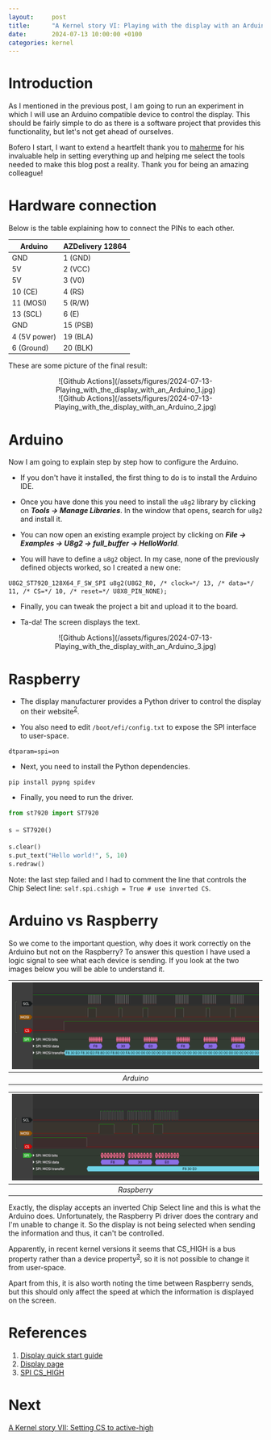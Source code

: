 ```yaml
---
layout:     post
title:      "A Kernel story VI: Playing with the display with an Arduino"
date:       2024-07-13 10:00:00 +0100
categories: kernel
---
```


# Introduction

As I mentioned in the previous post, I am going to run an experiment in which I will use an Arduino compatible device to control the display. This should be fairly simple to do as there is a software project that provides this functionality, but let's not get ahead of ourselves.

Bofero I start, I want to extend a heartfelt thank you to [maherme](https://github.com/maherme/) for his invaluable help in setting everything up and helping me select the tools needed to make this blog post a reality. Thank you for being an amazing colleague!

# Hardware connection

Below is the table explaining how to connect the PINs to each other.

| Arduino           | AZDelivery 12864 |
| ----------------- | ---------------- |
| GND               | 1 (GND)          |
| 5V                | 2 (VCC)          |
| 5V                | 3 (V0)           |
| 10 (CE)           | 4 (RS)           |
| 11 (MOSI)         | 5 (R/W)          |
| 13 (SCL)          | 6 (E)            |
| GND               | 15 (PSB)         |
| 4 (5V power)      | 19 (BLA)         |
| 6 (Ground)        | 20 (BLK)         |

These are some picture of the final result:

<div style="text-align: center;" markdown="1">
![Github Actions](/assets/figures/2024-07-13-Playing_with_the_display_with_an_Arduino_1.jpg)
</div>

<div style="text-align: center;" markdown="1">
![Github Actions](/assets/figures/2024-07-13-Playing_with_the_display_with_an_Arduino_2.jpg)
</div>

# Arduino

Now I am going to explain step by step how to configure the Arduino.

* If you don't have it installed, the first thing to do is to install the Arduino IDE.

* Once you have done this you need to install the `u8g2` library by clicking on ***Tools -> Manage Libraries***. In the window that opens, search for `u8g2` and install it.

* You can now open an existing example project by clicking on ***File -> Examples -> U8g2 -> full_buffer -> HelloWorld***.

* You will have to define a `u8g2` object. In my case, none of the previously defined objects worked, so I created a new one:

```
U8G2_ST7920_128X64_F_SW_SPI u8g2(U8G2_R0, /* clock=*/ 13, /* data=*/ 11, /* CS=*/ 10, /* reset=*/ U8X8_PIN_NONE);
```

* Finally, you can tweak the project a bit and upload it to the board.

* Ta-da! The screen displays the text.

<div style="text-align: center;" markdown="1">
![Github Actions](/assets/figures/2024-07-13-Playing_with_the_display_with_an_Arduino_3.jpg)
</div>

# Raspberry

* The display manufacturer provides a Python driver to control the display on their website<sup>[2](#references)</sup>.

* You also need to edit `/boot/efi/config.txt` to expose the SPI interface to user-space.

```
dtparam=spi=on
```

* Next, you need to install the Python dependencies.

```console
pip install pypng spidev
```

* Finally, you need to run the driver.

```python
from st7920 import ST7920

s = ST7920()

s.clear()
s.put_text("Hello world!", 5, 10)
s.redraw()
```

Note: the last step failed and I had to comment the line that controls the Chip Select line: `self.spi.cshigh = True # use inverted CS`.

# Arduino vs Raspberry

So we come to the important question, why does it work correctly on the Arduino but not on the Raspberry? To answer this question I have used a logic signal to see what each device is sending. If you look at the two images below you will be able to understand it.

| ![Github Actions](/assets/figures/2024-07-13-Playing_with_the_display_with_an_Arduino_4.png) | 
|:--:| 
| *Arduino* |

| ![Github Actions](/assets/figures/2024-07-13-Playing_with_the_display_with_an_Arduino_5.png) | 
|:--:| 
| *Raspberry* |

Exactly, the display accepts an inverted Chip Select line and this is what the Arduino does. Unfortunately, the Raspberry Pi driver does the contrary and I'm unable to change it. So the display is not being selected when sending the information and thus, it can't be controlled.

Apparently, in recent kernel versions it seems that CS_HIGH is a bus property rather than a device property<sup>[3](#references)</sup>, so it is not possible to change it from user-space.

Apart from this, it is also worth noting the time between Raspberry sends, but this should only affect the speed at which the information is displayed on the screen.

# References

1. [Display quick start guide](https://www.az-delivery.de/products/128x64-lcd-blaues-display-kostenfreies-e-book?variant=18704313417824)
2. [Display page](https://www.az-delivery.de/es/products/128x64-lcd-blaues-display?_pos=1&_sid=90a0e9cf7&_ss=r)
3. [SPI CS_HIGH](https://github.com/raspberrypi/linux/issues/3745#issuecomment-663078159)

# Next

[A Kernel story VII: Setting CS to active-high](/kernel/2024/06/07/a-kernel-story7.html)